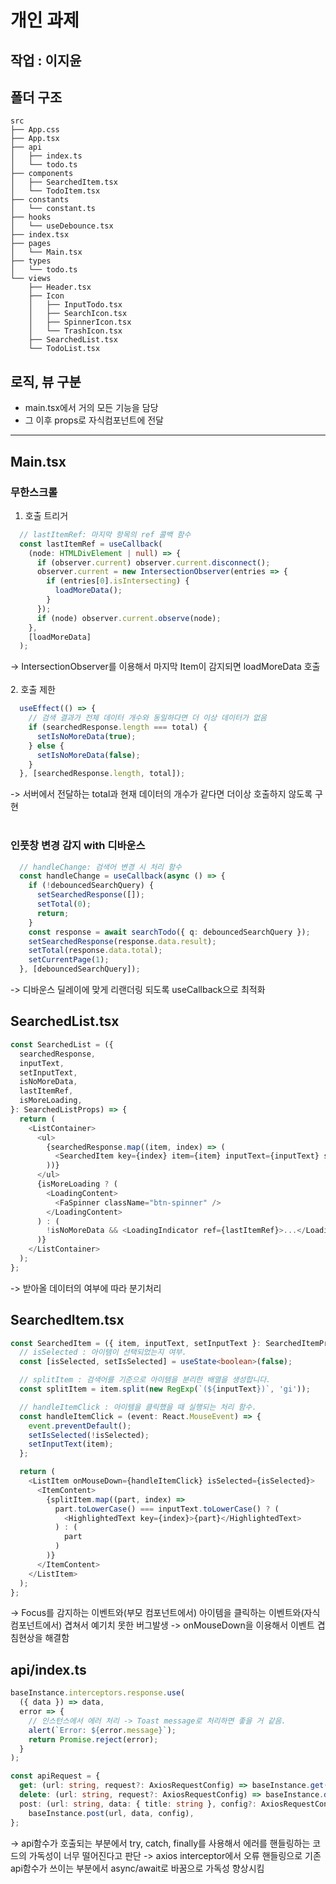 # 개인 과제
## 작업 : 이지윤

## 폴더 구조
```
src
├── App.css
├── App.tsx
├── api
│   ├── index.ts
│   └── todo.ts
├── components
│   ├── SearchedItem.tsx
│   └── TodoItem.tsx
├── constants
│   └── constant.ts
├── hooks
│   └── useDebounce.tsx
├── index.tsx
├── pages
│   └── Main.tsx
├── types
│   └── todo.ts
└── views
    ├── Header.tsx
    ├── Icon
    │   ├── InputTodo.tsx
    │   ├── SearchIcon.tsx
    │   ├── SpinnerIcon.tsx
    │   └── TrashIcon.tsx
    ├── SearchedList.tsx
    └── TodoList.tsx
```

## 로직, 뷰 구분
- main.tsx에서 거의 모든 기능을 담당
- 그 이후 props로 자식컴포넌트에 전달

--------
## Main.tsx
### 무한스크롤
1. 호출 트리거
```ts
  // lastItemRef: 마지막 항목의 ref 콜백 함수
  const lastItemRef = useCallback(
    (node: HTMLDivElement | null) => {
      if (observer.current) observer.current.disconnect();
      observer.current = new IntersectionObserver(entries => {
        if (entries[0].isIntersecting) {
          loadMoreData();
        }
      });
      if (node) observer.current.observe(node);
    },
    [loadMoreData]
  );
```
-> IntersectionObserver를 이용해서 마지막 Item이 감지되면 loadMoreData 호출
<br>
<br>
2. 호출 제한
```ts
  useEffect(() => {
    // 검색 결과가 전체 데이터 개수와 동일하다면 더 이상 데이터가 없음
    if (searchedResponse.length === total) {
      setIsNoMoreData(true);
    } else {
      setIsNoMoreData(false);
    }
  }, [searchedResponse.length, total]);
```
-> 서버에서 전달하는 total과 현재 데이터의 개수가 같다면 더이상 호출하지 않도록 구현
<br>
<br>

### 인풋창 변경 감지 with 디바운스
```ts
  // handleChange: 검색어 변경 시 처리 함수
  const handleChange = useCallback(async () => {
    if (!debouncedSearchQuery) {
      setSearchedResponse([]);
      setTotal(0);
      return;
    }
    const response = await searchTodo({ q: debouncedSearchQuery });
    setSearchedResponse(response.data.result);
    setTotal(response.data.total);
    setCurrentPage(1);
  }, [debouncedSearchQuery]);
```
-> 디바운스 딜레이에 맞게 리랜더링 되도록 useCallback으로 최적화

## SearchedList.tsx
```ts
const SearchedList = ({
  searchedResponse,
  inputText,
  setInputText,
  isNoMoreData,
  lastItemRef,
  isMoreLoading,
}: SearchedListProps) => {
  return (
    <ListContainer>
      <ul>
        {searchedResponse.map((item, index) => (
          <SearchedItem key={index} item={item} inputText={inputText} setInputText={setInputText} />
        ))}
      </ul>
      {isMoreLoading ? (
        <LoadingContent>
          <FaSpinner className="btn-spinner" />
        </LoadingContent>
      ) : (
        !isNoMoreData && <LoadingIndicator ref={lastItemRef}>...</LoadingIndicator>
      )}
    </ListContainer>
  );
};
```
-> 받아올 데이터의 여부에 따라 분기처리

## SearchedItem.tsx
```ts
const SearchedItem = ({ item, inputText, setInputText }: SearchedItemProps) => {
  // isSelected : 아이템이 선택되었는지 여부.
  const [isSelected, setIsSelected] = useState<boolean>(false);

  // splitItem : 검색어를 기준으로 아이템을 분리한 배열을 생성합니다.
  const splitItem = item.split(new RegExp(`(${inputText})`, 'gi'));

  // handleItemClick : 아이템을 클릭했을 때 실행되는 처리 함수.
  const handleItemClick = (event: React.MouseEvent) => {
    event.preventDefault();
    setIsSelected(!isSelected);
    setInputText(item);
  };

  return (
    <ListItem onMouseDown={handleItemClick} isSelected={isSelected}>
      <ItemContent>
        {splitItem.map((part, index) =>
          part.toLowerCase() === inputText.toLowerCase() ? (
            <HighlightedText key={index}>{part}</HighlightedText>
          ) : (
            part
          )
        )}
      </ItemContent>
    </ListItem>
  );
};
```
-> Focus를 감지하는 이벤트와(부모 컴포넌트에서) 아이템을 클릭하는 이벤트와(자식 컴포넌트에서) 겹쳐서 예기치 못한 버그발생
-> onMouseDown을 이용해서 이벤트 겹침현상을 해결함

## api/index.ts
```ts
baseInstance.interceptors.response.use(
  ({ data }) => data,
  error => {
    // 인스턴스에서 에러 처리 -> Toast message로 처리하면 좋을 거 같음.
    alert(`Error: ${error.message}`);
    return Promise.reject(error);
  }
);

const apiRequest = {
  get: (url: string, request?: AxiosRequestConfig) => baseInstance.get(url, request),
  delete: (url: string, request?: AxiosRequestConfig) => baseInstance.delete(url, request),
  post: (url: string, data: { title: string }, config?: AxiosRequestConfig) =>
    baseInstance.post(url, data, config),
};
```
-> api함수가 호출되는 부분에서 try, catch, finally를 사용해서 에러를 핸들링하는 코드의 가독성이 너무 떨어진다고 판단
-> axios interceptor에서 오류 핸들링으로 기존 api함수가 쓰이는 부분에서 async/await로 바꿈으로 가독성 향상시킴